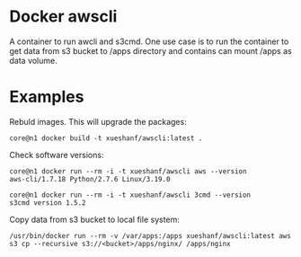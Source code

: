 Docker awscli
=============

A container to run awcli and s3cmd. One use case is to run the container to get data from s3 bucket to 
/apps directory and contains can mount /apps as data volume. 

Examples
========

Rebuld images. This will upgrade the packages:

```
core@n1 docker build -t xueshanf/awscli:latest .
```

Check software versions:

```
core@n1 docker run --rm -i -t xueshanf/awscli aws --version
aws-cli/1.7.18 Python/2.7.6 Linux/3.19.0
```

```
core@n1 docker run --rm -i -t xueshanf/awscli 3cmd --version
s3cmd version 1.5.2
```

Copy data from s3 bucket to local file system:

```
/usr/bin/docker run --rm -v /var/apps:/apps xueshanf/awscli:latest aws s3 cp --recursive s3://<bucket>/apps/nginx/ /apps/nginx
```
